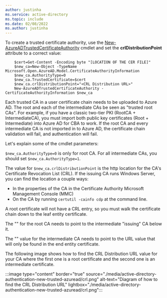 ```yaml
---
author: justinha
ms.service: active-directory
ms.topic: include
ms.date: 02/08/2022
ms.author: justinha
---
```


To create a trusted certificate authority, use the [New-AzureADTrustedCertificateAuthority](/powershell/module/azuread/new-azureadtrustedcertificateauthority) cmdlet and set the **crlDistributionPoint** attribute to a correct value:

```azurepowershell
    $cert=Get-Content -Encoding byte "[LOCATION OF THE CER FILE]"
    $new_ca=New-Object -TypeName Microsoft.Open.AzureAD.Model.CertificateAuthorityInformation
    $new_ca.AuthorityType=0
    $new_ca.TrustedCertificate=$cert
    $new_ca.crlDistributionPoint="<CRL Distribution URL>"
    New-AzureADTrustedCertificateAuthority -CertificateAuthorityInformation $new_ca
```

Each trusted CA in a user certificate chain needs to be uploaded to Azure AD. The root and each of the intermediate CAs be seen as "trusted root CAs".
For example, if you have a classic two-tier PKI (RootCA + IntermediateCA), you must import both public key certificates (Root + Intermediate) into Azure AD for CBA to work.
If the root CA and every intermediate CA is not imported in to Azure AD, the certificate chain validation will fail, and authentication will fail.

Let's explain some of the cmdlet parameters:

`$new_ca.AuthorityType=0` is only for root CA. For all intermediate CAs, you should set `$new_ca.AuthorityType=1`.

The value for `$new_ca.crlDistributionPoint` is the http location for the CA's Certificate Revocation List (CRL). 
If the issuing CA runs Windows Server, you can find the location a couple ways:

- In the properties of the CA in the Certificate Authority Microsoft Management Console (MMC)
- On the CA by running `certutil -cainfo cdp` at the command line. 

A root certificate will not have a CRL entry, so you must walk the certificate chain down to the leaf entity certificate.

The "<CRL Distribution URL>" for the root CA needs to point to the intermediate "issuing" CA below it.  

The "<CRL Distribution URL>" value for the intermediate CA needs to point to the URL value that will only be found in the end entity certificate.  

The following image shows how to find the CRL Distribution URL value for your CA where the first one is a root certificate and the second one is an intermediate certificate.

:::image type="content" border="true" source="./media/active-directory-authentication-new-trusted-azuread/crl.png" alt-text="Diagram of how to find the CRL Distribution URL" lightbox="./media/active-directory-authentication-new-trusted-azuread/crl.png":::
